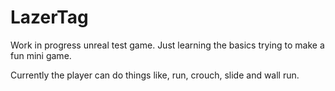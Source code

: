 # LazerTag

Work in progress unreal test game. Just learning the basics trying to make a fun mini game.

Currently the player can do things like, run, crouch, slide and wall run.
